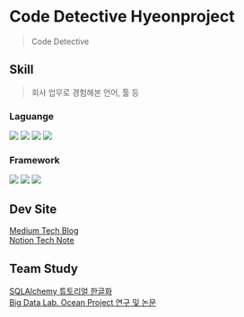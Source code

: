 # Code Detective Hyeonproject

> Code Detective 


## Skill

> 회사 업무로 경험해본 언어, 툴 등

<div>
  <h3>Laguange</h3>
  <img src="https://img.shields.io/badge/Python-3776AB?style=flat-square&logo=python&logoColor=white"/>
  <img src="https://img.shields.io/badge/JavaScript-1572B6?style=flat-square&logo=javascript&logoColor=white"/>
  <img src="https://img.shields.io/badge/Java-FFFFFF?style=flat-square&logo=openjdk&logoColor=black"/>
  <img src="https://img.shields.io/badge/Kotlin-7F52FF?style=flat-square&logo=kotlin&logoColor=white"/>
</div>
<div>
  <h3>Framework</h3>
  <img src="https://img.shields.io/badge/FastAPI-009688?style=flat-square&logo=fastapi&logoColor=white"/>
  <img src="https://img.shields.io/badge/Flask-000000?style=flat-square&logo=flask&logoColor=white"/>
  <img src="https://img.shields.io/badge/Django-092E20?style=flat-square&logo=django&logoColor=white"/>
</div>


## Dev Site
[Medium Tech Blog](https://medium.com/@hyeonproject)<br>
[Notion Tech Note](https://hyeonproject.notion.site/Restart-Programmer-cd3bfb8570d643de982f8eca557519af)

## Team Study
[SQLAlchemy 튜토리얼 한글화](https://soogoonsoogoonpythonists.github.io/sqlalchemy-for-pythonist/)<br>
[Big Data Lab. Ocean Project 연구 및 논문](https://gitlab.com/bd-crew/ocean)

